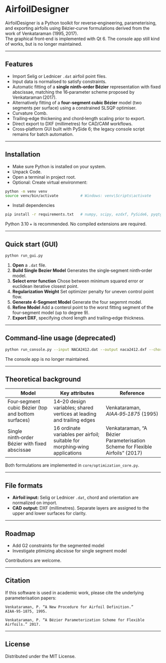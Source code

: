 # AirfoilDesigner

AirfoilDesigner is a Python toolkit for reverse‑engineering, parameterising, and exporting airfoils using Bézier‐curve formulations derived from the work of Venkataraman (1995, 2017).  
The graphical front‑end is implemented with Qt 6.
The console app still kind of works, but is no longer maintained.

---

## Features

* Import Selig or Lednicer `.dat` airfoil point files.
* Input data is normalised to satisfy constraints.  
* Automatic fitting of a **single ninth‑order Bézier** representation with fixed abscissae, matching the 16‑parameter scheme proposed by Venkataraman (2017).  
* Alternatively fitting of a **four‑segment cubic Bézier** model (two segments per surface) using a constrained SLSQP optimiser.  
* Curvature Comb.
* Trailing‑edge thickening and chord‑length scaling prior to export.  
* Direct export to DXF (millimetres) for CAD/CAM workflows.  
* Cross‑platform GUI built with PySide 6; the legacy console script remains for batch automation.

---

## Installation
* Make sure Python is installed on your system. 
* Unpack Code.
* Open a terminal in project root.
* Optional: Create virtual environment: 

```bash
python -m venv venv
source venv/bin/activate          # Windows: venv\Scripts\activate
```

* Install dependencies

```bash
pip install -r requirements.txt   # numpy, scipy, ezdxf, PySide6, pyqtgraph
```
Python 3.10 + is recommended. No compiled extensions are required.

---

## Quick start (GUI)

```bash
python run_gui.py
```

1. **Open** a `.dat` file.  
2. **Build Single Bezier Model** Generates the single‑segment ninth‑order model.  
3. **Select error function** Chose between minimum squared error or euclidean iterative closest point.
4. **Regularization Weight** Set optimizer penalty for uneven control point flow. 
5. **Generate 4-Segment Model** Generate the four segemnt model.
6. **Refine Model** Add a conterol point to the worst fitting segment of the four‑segment model (up to degree 9).  
7. **Export DXF**, specifying chord length and trailing‑edge thickness.

---

## Command‑line usage (deprecated)

```bash
python run_console.py --input NACA2412.dat --output naca2412.dxf --chord 1.0 --te 0.002
```

The console app is no longer maintained.

---

## Theoretical background

| Model | Key attributes | Reference |
|-------|----------------|-----------|
| Four‑segment cubic Bézier (top and bottom surfaces) | 14–20 design variables; shared vertices at leading and trailing edges | Venkataraman, *AIAA‑95‑1875* (1995) |
| Single ninth‑order Bézier with fixed abscissae | 16 ordinate variables per airfoil; suitable for morphing‑wing applications | Venkataraman, “A Bézier Parameterisation Scheme for Flexible Airfoils” (2017) |

Both formulations are implemented in `core/optimization_core.py`.

---

## File formats

* **Airfoil input:** Selig or Lednicer `.dat`, chord and orientation are normalized on import.  
* **CAD output:** DXF (millimetres). Separate layers are assigned to the upper and lower surfaces for clarity.

---

## Roadmap

* Add G2 constraints for the segmented model
* Investigate ptimizing abcsisse for single segment model
  

Contributions are welcome.

---

## Citation

If this software is used in academic work, please cite the underlying parameterisation papers:

```text
Venkataraman, P. “A New Procedure for Airfoil Definition.” AIAA‑95‑1875, 1995.

Venkataraman, P. “A Bézier Parameterization Scheme for Flexible Airfoils.” 2017.
```

---

## License

Distributed under the MIT License.

